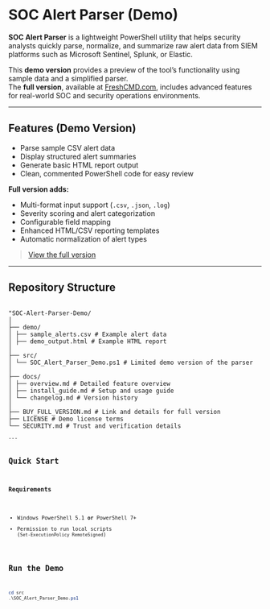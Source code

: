 # SOC Alert Parser (Demo)

**SOC Alert Parser** is a lightweight PowerShell utility that helps security analysts quickly parse, normalize, and summarize raw alert data from SIEM platforms such as Microsoft Sentinel, Splunk, or Elastic.

This **demo version** provides a preview of the tool’s functionality using sample data and a simplified parser.  
The **full version**, available at [FreshCMD.com](https://freshcmd.com), includes advanced features for real-world SOC and security operations environments.

---

## Features (Demo Version)

- Parse sample CSV alert data  
- Display structured alert summaries  
- Generate basic HTML report output  
- Clean, commented PowerShell code for easy review  

**Full version adds:**
- Multi-format input support (`.csv`, `.json`, `.log`)  
- Severity scoring and alert categorization  
- Configurable field mapping  
- Enhanced HTML/CSV reporting templates  
- Automatic normalization of alert types  

> [View the full version](https://freshcmd.com/products/soc-alert-parser)

---

## Repository Structure

<code> 
"SOC-Alert-Parser-Demo/
│
├── demo/
│ ├── sample_alerts.csv # Example alert data
│ ├── demo_output.html # Example HTML report
│
├── src/
│ └── SOC_Alert_Parser_Demo.ps1 # Limited demo version of the parser
│
├── docs/
│ ├── overview.md # Detailed feature overview
│ ├── install_guide.md # Setup and usage guide
│ └── changelog.md # Version history
│
├── BUY_FULL_VERSION.md # Link and details for full version
├── LICENSE # Demo license terms
└── SECURITY.md # Trust and verification details
<code>
---
  
## Quick Start

### Requirements
- Windows PowerShell 5.1 **or** PowerShell 7+  
- Permission to run local scripts (`Set-ExecutionPolicy RemoteSigned`)

## Run the Demo
```powershell
cd src
.\SOC_Alert_Parser_Demo.ps1

